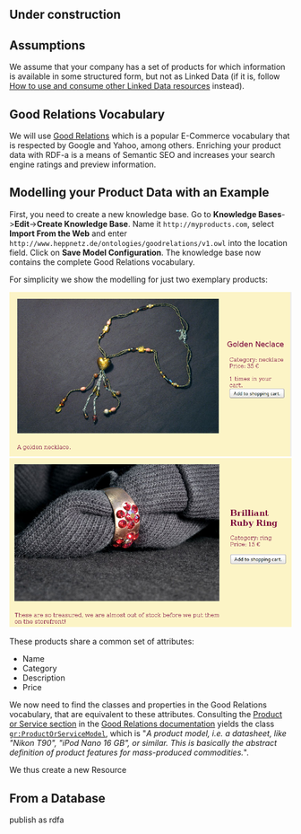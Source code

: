 ## Under construction

## Assumptions
We assume that your company has a set of products for which information is available in some structured form, but not as Linked Data (if it is, follow [How to use and consume other Linked Data resources](How-to-use-and-consume-other-Linked-Data-resources) instead).

## Good Relations Vocabulary
We will use [Good Relations](http://www.heppnetz.de/projects/goodrelations/) which is a popular E-Commerce vocabulary that is respected by Google and Yahoo, among others. Enriching your product data with RDF-a is a means of Semantic SEO and increases your search engine ratings and preview information.

## Modelling your Product Data with an Example

First, you need to create a new knowledge base. Go to **Knowledge Bases**->**Edit**->**Create Knowledge Base**. Name it `http://myproducts.com`, select **Import From the Web** and enter `http://www.heppnetz.de/ontologies/goodrelations/v1.owl` into the location field. Click on **Save Model Configuration**. The knowledge base now contains the complete Good Relations vocabulary. 

For simplicity we show the modelling for just two exemplary products:

![Example Product Neclace](images/necklace_without_navigation.png)
![Example Product Ring](images/brilliant_ruby_ring_without_navigation.png)

These products share a common set of attributes:
- Name
- Category
- Description
- Price

We now need to find the classes and properties in the Good Relations vocabulary, that are equivalent to these attributes. Consulting the [Product or Service section](http://wiki.goodrelations-vocabulary.org/Documentation/Product_or_Service) in the [Good Relations documentation](<http://wiki.goodrelations-vocabulary.org/Documentation>) yields the class [`gr:ProductOrServiceModel`](http://www.heppnetz.de/ontologies/goodrelations/v1.html#ProductOrServiceModel), which is "*A product model, i.e. a datasheet, like "Nikon T90", "iPod Nano 16 GB", or similar. This is basically the abstract definition of product features for mass-produced commodities.*".

We thus create a new Resource 



## From a Database

publish as rdfa